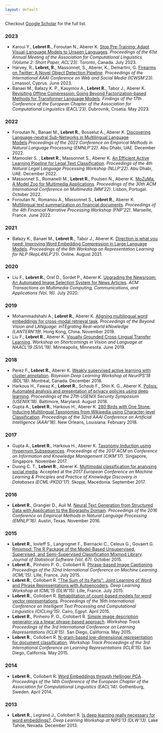 ```yaml
---
layout: default
---
```


Checkout [Google Scholar](https://scholar.google.com/citations?user=VOAWFhYAAAAJ&hl=fr) for the full list.

### 2023

- Karoui Y., **Lebret R.**, Foroutan N., Aberer K. [Stop Pre-Training: Adapt Visual-Language Models to Unseen Languages](https://github.com/Yasminekaroui/CliCoTea). _Proceedings of the 61st Annual Meeting of the Association for Computational Linguistics (Volume 2: Short Paper, ACL'23)_. Toronto, Canada. July 2023.
- Harvey, R., **Lebret, R.**, Massonnet, S., Aberer, K., Demartini, G. [Firearms on Twitter: A Novel Object Detection Pipeline](https://ojs.aaai.org/index.php/ICWSM/article/view/22221). _Proceedings of the International AAAI Conference on Web and Social Media (ICWSM'23)_. Limassol, Cyprus. June 2023.
- Banaei M., Bałazy K. P., Kasymov A., **Lebret R.**, Tabor J., Aberer K. [Revisiting Offline Compression: Going Beyond Factorization-based Methods for Transformer Language Models](https://github.com/MohammadrezaBanaei/auto-encoder-based-transformer-compression). _Findings of the 17th Conference of the European Chapter of the Association for Computational Linguistics (EACL'23)_. Dubrovnik, Croatia. May 2023.

### 2022

- Foroutan N., Banaei M., **Lebret R.**, Bosselut A., Aberer K. [Discovering Language-neutral Sub-Networks in Multilingual Language Models](https://github.com/negar-foroutan/multiLMs-lang-neutral-subnets)._Proceedings of the 2022 Conference on Empirical Methods in Natural Language Processing (EMNLP'22)_. Abu Dhabi, UAE. December 2022.
- Mamooler S. , **Lebret R.**, Massonnet S., Aberer K. [An Efficient Active Learning Pipeline for Legal Text Classification](https://arxiv.org/abs/2211.08112). _Proceedings of the 4th Natural Legal Language Processing Workshop (NLLP'22)_. Abu Dhabi, UAE. December 2022.
- Massonnet S., Romanelli M., **Lebret R.**, Poulsen N., Aberer K. [MoZuMa: A Model Zoo for Multimedia Applications](https://github.com/mozuma/mozuma). _Proceedings of the 30th ACM International Conference on Multimedia (MM'22)_. Lisbon, Portugal. October 2022.
- Foroutan N., Romanou A., Massonnet S., **Lebret R.**, Aberer K. [Multilingual text summarization on financial documents](https://aclanthology.org/2022.fnp-1.7.pdf). _Proceedings of the 4th Financial Narrative Processing Workshop (FNP'22)_. Marseille, France. June 2022.

### 2021

- Bałazy K., Banaei M., **Lebret R.**, Tabor J., Aberer K. [Direction is what you need: Improving Word Embedding Compression in Large Language Models](https://github.com/MohammadrezaBanaei/orientation_based_embedding_compression). _Proceedings of the 6th Workshop on Representation Learning for NLP (RepL4NLP'21)_. Online. August 2021.

### 2020

- Liu F., **Lebret R.**, Orel D., Sordet P., Aberer K. [Upgrading the Newsroom: An Automated Image Selection System for News Articles](https://arxiv.org/abs/2004.11449). _ACM Transactions on Multimedia Computing, Communications, and Applications (Vol. 16)_. July 2020.

### 2019

- Mohammadshahi A., **Lebret R.**, Aberer K. [Aligning multilingual word embeddings for cross-modal retrieval task](https://aclanthology.org/D19-6402/). _Proceedings of the Beyond Vision and LANguage: inTEgrating Real-world kNowledge (LANTERN'19)_. Hong Kong, China. November 2019.
- Liu F., **Lebret R.**, Aberer K. [Visually Grounded Cross-Lingual Transfer Learning](https://fangyuliu.me/media/pdfs/sivl_naacl19.pdf). _Workshop on Shortcomings in Vision and Language at NAACL'19 (SiVL'19)_. Minneapolis, Minnesota. June 2019.

### 2018

- Perez F., **Lebret R.**, Aberer K. [Weakly supervised active learning with cluster annotation](https://arxiv.org/abs/1812.11780). _Bayesian Deep Learning Workshop at NeurIPS'18 (BDL'18)_. Montreal, Canada. December 2018.
- Harkous H., Fawaz K., **Lebret R.**, Schaub F., Shin K. G., Aberer K. [Polisis: Automated analysis and presentation of privacy policies using deep learning](https://www.usenix.org/conference/usenixsecurity18/presentation/harkous). _Proceedings of the 27th USENIX Security Symposium (USENIX'18)_. Baltimore, Maryland. August 2018.
- Gupta A., **Lebret R.**, Harkous H., Aberer K. [280 Birds with One Stone: Inducing Multilingual Taxonomies from Wikipedia using Character-level Classification](https://ojs.aaai.org/index.php/AAAI/article/view/11921). _Proceedings of the 32nd AAAI Conference on Artificial Intelligence (AAAI'18)_. New Orleans, Louisiana. February 2018.

### 2017

- Gupta A., **Lebret R.**, Harkous H., Aberer K. [Taxonomy Induction using Hypernym Subsequences](https://arxiv.org/abs/1704.07626). _Proceedings of the 2017 ACM on Conference on Information and Knowledge Management (CIKM'17)_. Singapore, Singapore. November 2017.
- Duong C. T., **Lebret R.**, Aberer K. [Multimodal classification for analysing social media](https://arxiv.org/abs/1708.02099). Accepted at the _2017 European Conference on Machine Learning & Principles and Practice of Knowledge Discovery in Databases (ECML-PKDD'17)_. Skopje, Macedonia. September 2017.

### 2016

- **Lebret R.**, Grangier D., Auli M. [Neural Text Generation from Structured Data with Application to the Biography Domain](https://aclanthology.org/D16-1128/). _Proceedings of the 2016 Conference on Empirical Methods in Natural Language Processing (EMNLP'16)_. Austin, Texas. November 2016.

### 2015

- **Lebret R.**, Iovleff S., Langrognet F., Biernacki C., Celeux G., Govaert G. [Rmixmod: The R Package of the Model-Based Unsupervised, Supervised, and Semi-Supervised Classification Mixmod Library](https://www.jstatsoft.org/article/view/v067i06). _Journal of Statistical Software (Vol. 67)_. October 2015.
- **Lebret R.**, Pinheiro P. O., Collobert R. [Phrase-based Image Captioning](https://proceedings.mlr.press/v37/lebret15). _Proceedings of the 32nd International Conference on Machine Learning (ICML'15)_. Lille, France. July 2015.
- **Lebret R.**, Collobert R. ["The Sum of Its Parts": Joint Learning of Word and Phrase Representations with Autoencoders](https://arxiv.org/pdf/1506.05703). _Deep Learning Workshop at ICML'15 (DLW'15)_. Lille, France. July 2015.
- **Lebret R.**, Collobert R. [Rehabilitation of count-based models for word vector representations](https://arxiv.org/abs/1412.4930). _Proceedings of the 16th International Conference on Intelligent Text Processing and Computational Linguistics (CICLing'15)_. Cairo, Egpyt. April 2015.
- **Lebret R.**, Pinheiro P. O., Collobert R. [Simple image description generator via a linear phrase-based approach](https://arxiv.org/abs/1412.8419). _Workshop Track Proceedings of the 3rd International Conference on Learning Representations (ICLR'15)_. San Diego, California. May 2015.
- **Lebret R.**, Collobert R. [N-gram-based low-dimensional representation for document classification](https://arxiv.org/abs/1412.6277). _Workshop Track Proceedings of the 3rd International Conference on Learning Representations (ICLR'15)_. San Diego, California. May 2015.

### 2014

- **Lebret R.**, Collobert R. [Word Embeddings through Hellinger PCA](https://aclanthology.org/E14-1051/). _Proceedings of the 14th Conference of the European Chapter of the Association for Computational Linguistics (EACL'14)_. Gothenburg, Sweden. April 2014.

### 2013

- **Lebret R.**, Legrand J., Collobert R. [Is deep learning really necessary for word embeddings?](https://infoscience.epfl.ch/record/196986/files/Lebret_Idiap-RR-44-2013.pdf). _Deep Learning Workshop at NIPS'13 (DLW'13)_. Lake Tahoe, Nevada. December 2013.
